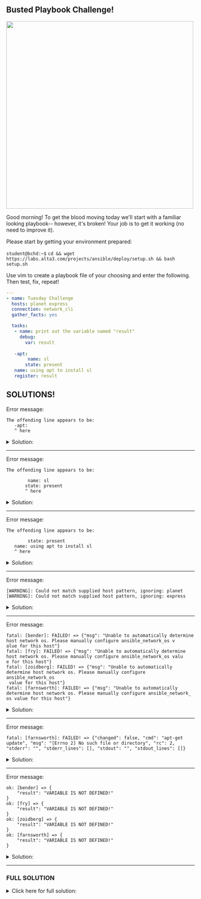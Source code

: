 ## Busted Playbook Challenge!

<img src="https://i.redd.it/i4v9op0chrc51.jpg" width="500"/>



Good morning! To get the blood moving today we'll start with a familiar looking playbook-- however, it's broken! Your job is to get it working (no need to improve it).

Please start by getting your environment prepared:

`student@bchd:~$` `cd && wget https://labs.alta3.com/projects/ansible/deploy/setup.sh && bash setup.sh`

Use vim to create a playbook file of your choosing and enter the following. Then test, fix, repeat!

```yaml
---
- name: Tuesday Challenge
  hosts: planet express
  connection: network_cli
  gather_facts: yes

  tasks:
   - name: print out the variable named "result"
     debug:
       var: result
       
   -apt:
        name: sl
       state: present
   name: using apt to install sl
   register: result
```

## SOLUTIONS!

Error message:
```
The offending line appears to be:
   -apt:
   ^ here
```
<details>
<summary>Solution:</summary>
        
Change `-apt` to `- apt`. Always put a whitespace after a `-` in YAML!
      
</details>

***

Error message:
```
The offending line appears to be:

        name: sl
       state: present
       ^ here
```
<details>
<summary>Solution:</summary>
        
This is an indentation error. `name` and `state` are both parameters of the `apt` module and must be lined up the same! Change it to this:
  
```yaml
   - apt:
       name: sl
       state: present
```      
</details>

***

Error message:
```
The offending line appears to be:

        state: present
   name: using apt to install sl
   ^ here
```
<details>
<summary>Solution:</summary>
        
Once again this is an indentation issue. `name`,`register`, and `apt` are all keywords and should have the same indentation. Change it to this:

```yaml
   - apt:
        name: sl
        state: present
     name: using apt to install sl
     register: result
```
</details>


***

Error message:
```
[WARNING]: Could not match supplied host pattern, ignoring: planet                                                                    
[WARNING]: Could not match supplied host pattern, ignoring: express 
```
<details>
<summary>Solution:</summary>
        
Start by checking out our group names in our inventory. `head ~/ans/inv/dev/hosts -n 1`
  
```
[planetexpress]
```

Oops! We wrote the group name incorrectly. Change the `hosts` line to this:
  
```yaml
hosts: planetexpress
```
  
</details>



***

Error message:
```
fatal: [bender]: FAILED! => {"msg": "Unable to automatically determine host network os. Please manually configure ansible_network_os v
alue for this host"}                                                                                                                  
fatal: [fry]: FAILED! => {"msg": "Unable to automatically determine host network os. Please manually configure ansible_network_os valu
e for this host"}
fatal: [zoidberg]: FAILED! => {"msg": "Unable to automatically determine host network os. Please manually configure ansible_network_os
 value for this host"}
fatal: [farnsworth]: FAILED! => {"msg": "Unable to automatically determine host network os. Please manually configure ansible_network_
os value for this host"}
```

<details>
<summary>Solution:</summary>
        
For some reason we are looking at `bender`,`fry`,`zoidberg`, and `farnsworth` as if they are networking devices. Ansible is complaining that we didn't define what network OS they are running.
  
Oops! We set our `connection` value to `network_cli`. These are linux hosts, not networking devices. Change that line to this:
  
```yaml
connection: ssh
```
  
</details>

***

Error message:
```
fatal: [farnsworth]: FAILED! => {"changed": false, "cmd": "apt-get update", "msg": "[Errno 2] No such file or directory", "rc": 2, "stderr": "", "stderr_lines": [], "stdout": "", "stdout_lines": []}
```

<details>
<summary>Solution:</summary>
        
The `farnsworth` host is failing our task that uses `apt` to install an application. Oops- `farnsworth` is a CentOS machine and therefore **cannot use apt.** Since there's no way this will ever work, let's exclude `farnsworth` from this play.
  
```yaml
hosts: planetexpress:!farnsworth   # target all hosts in planetexpress EXCEPT farnsworth
```
  
</details>

***

Error message:
```
ok: [bender] => {
    "result": "VARIABLE IS NOT DEFINED!"
}
ok: [fry] => {
    "result": "VARIABLE IS NOT DEFINED!"
}
ok: [zoidberg] => {
    "result": "VARIABLE IS NOT DEFINED!"
}
ok: [farnsworth] => {
    "result": "VARIABLE IS NOT DEFINED!"
}
```
<details>
<summary>Solution:</summary>
        
While this isn't truly an error (it's not RED), it's definitely not desirable. The problem here is that in Ansible, ORDER MATTERS. For instance, you always put your socks on BEFORE you put on your shoes, right? In this case, we'd better DEFINE the variable `result` before we try to DISPLAY the value of result. Switch the order of your two tasks!
 
```yaml
   - apt: # THIS TASK FIRST
           name: sl
           state: present
     name: using apt to install sl
     register: result
     become: true

   - name: print out the variable named "result"
     debug: # THIS TASK SECOND
       var: result
```
</details>

***

### FULL SOLUTION

<details>
<summary>Click here for full solution:</summary>
  
```yaml
---
- name: Tuesday Challenge
  hosts: planetexpress:!farnsworth
  connection: ssh
  gather_facts: yes

  tasks:
       
   - apt: 
           name: sl
           state: present
     name: using apt to install sl
     register: result
     become: true

   - name: print out the variable named "result"
     debug:
       var: result
```
